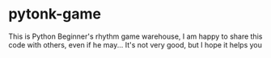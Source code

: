 # pytonk-game
This is Python Beginner's rhythm game warehouse, I am happy to share this code with others, even if he may... It's not very good, but I hope it helps you
